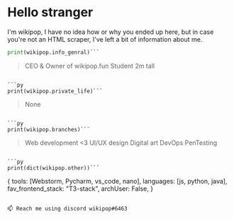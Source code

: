 # Hello stranger

I'm wikipop, I have no idea how or why you ended up here, but in case you're not an HTML scraper, I've left a bit of information about me.

```py
print(wikipop.info_genral)```
```
> CEO & Owner of wikipop.fun
> Student
> 2m tall    
```

```py
print(wikipop.private_life)```
```
> None
```

```py
print(wikipop.branches)```
```
> Web development <3
> UI/UX design
> Digital art
> DevOps 
> PenTesting 
```

```py
print(dict(wikipop.other))```
```
{
    tools: [Webstorm, Pycharm, vs_code, nano],
    languages: [js, python, java],
    fav_frontend_stack: "T3-stack",
    archUser: False,
}
```

📫 Reach me using discord wikipop#6463
